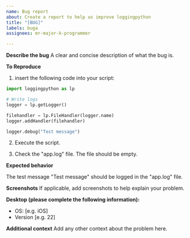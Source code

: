 ```yaml
---
name: Bug report
about: Create a report to help us improve loggingpython
title: "[BUG]"
labels: buga
assignees: mr-major-k-programmer

---
```


**Describe the bug**
A clear and concise description of what the bug is.

**To Reproduce**

1. insert the following code into your script:

```python
import loggingpython as lp

# Write logs
logger = lp.getLogger()

filehandler = lp.FileHandler(logger.name)
logger.addHandler(filehandler)

logger.debug("Test message")
```

2. Execute the script.

3. Check the "app.log" file. The file should be empty.

**Expected behavior**

The test message "Test message" should be logged in the "app.log" file.

**Screenshots**
If applicable, add screenshots to help explain your problem.

**Desktop (please complete the following information):**
 - OS: [e.g. iOS]
 - Version [e.g. 22]

**Additional context**
Add any other context about the problem here.
